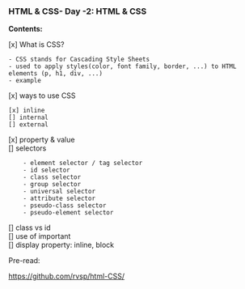 ### HTML & CSS- Day -2: HTML & CSS

**Contents:**

[x] What is CSS?

    - CSS stands for Cascading Style Sheets
    - used to apply styles(color, font family, border, ...) to HTML elements (p, h1, div, ...)
    - example

[x] ways to use CSS

    [x] inline
    [] internal
    [] external

[x] property & value  
[] selectors

        - element selector / tag selector
        - id selector
        - class selector
        - group selector
        - universal selector
        - attribute selector
        - pseudo-class selector
        - pseudo-element selector

[] class vs id  
[] use of important  
[] display property: inline, block

Pre-read:

https://github.com/rvsp/html-CSS/
